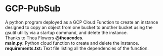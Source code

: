 # GCP-PubSub  
A python program deployed as a GCP Cloud Function to create an instance designed to copy an object from one bucket to another bucket using the gsutil utility via a startup command, and delete the instance.  
Thanks to Thea Flowers **@theacodes**.  
**main.py:** Python cloud function to create and delete the instance.  
**requirements.txt:** Text file listing all the dependencies of the function.
